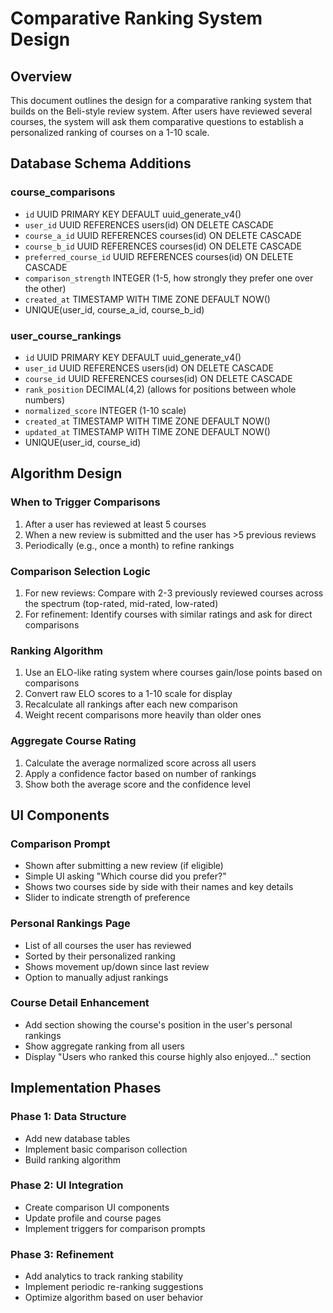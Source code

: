 # Comparative Ranking System Design

## Overview
This document outlines the design for a comparative ranking system that builds on the Beli-style review system. After users have reviewed several courses, the system will ask them comparative questions to establish a personalized ranking of courses on a 1-10 scale.

## Database Schema Additions

### course_comparisons
- `id` UUID PRIMARY KEY DEFAULT uuid_generate_v4()
- `user_id` UUID REFERENCES users(id) ON DELETE CASCADE
- `course_a_id` UUID REFERENCES courses(id) ON DELETE CASCADE
- `course_b_id` UUID REFERENCES courses(id) ON DELETE CASCADE
- `preferred_course_id` UUID REFERENCES courses(id) ON DELETE CASCADE
- `comparison_strength` INTEGER (1-5, how strongly they prefer one over the other)
- `created_at` TIMESTAMP WITH TIME ZONE DEFAULT NOW()
- UNIQUE(user_id, course_a_id, course_b_id)

### user_course_rankings
- `id` UUID PRIMARY KEY DEFAULT uuid_generate_v4()
- `user_id` UUID REFERENCES users(id) ON DELETE CASCADE
- `course_id` UUID REFERENCES courses(id) ON DELETE CASCADE
- `rank_position` DECIMAL(4,2) (allows for positions between whole numbers)
- `normalized_score` INTEGER (1-10 scale)
- `created_at` TIMESTAMP WITH TIME ZONE DEFAULT NOW()
- `updated_at` TIMESTAMP WITH TIME ZONE DEFAULT NOW()
- UNIQUE(user_id, course_id)

## Algorithm Design

### When to Trigger Comparisons
1. After a user has reviewed at least 5 courses
2. When a new review is submitted and the user has >5 previous reviews
3. Periodically (e.g., once a month) to refine rankings

### Comparison Selection Logic
1. For new reviews: Compare with 2-3 previously reviewed courses across the spectrum (top-rated, mid-rated, low-rated)
2. For refinement: Identify courses with similar ratings and ask for direct comparisons

### Ranking Algorithm
1. Use an ELO-like rating system where courses gain/lose points based on comparisons
2. Convert raw ELO scores to a 1-10 scale for display
3. Recalculate all rankings after each new comparison
4. Weight recent comparisons more heavily than older ones

### Aggregate Course Rating
1. Calculate the average normalized score across all users
2. Apply a confidence factor based on number of rankings
3. Show both the average score and the confidence level

## UI Components

### Comparison Prompt
- Shown after submitting a new review (if eligible)
- Simple UI asking "Which course did you prefer?"
- Shows two courses side by side with their names and key details
- Slider to indicate strength of preference

### Personal Rankings Page
- List of all courses the user has reviewed
- Sorted by their personalized ranking
- Shows movement up/down since last review
- Option to manually adjust rankings

### Course Detail Enhancement
- Add section showing the course's position in the user's personal rankings
- Show aggregate ranking from all users
- Display "Users who ranked this course highly also enjoyed..." section

## Implementation Phases

### Phase 1: Data Structure
- Add new database tables
- Implement basic comparison collection
- Build ranking algorithm

### Phase 2: UI Integration
- Create comparison UI components
- Update profile and course pages
- Implement triggers for comparison prompts

### Phase 3: Refinement
- Add analytics to track ranking stability
- Implement periodic re-ranking suggestions
- Optimize algorithm based on user behavior
